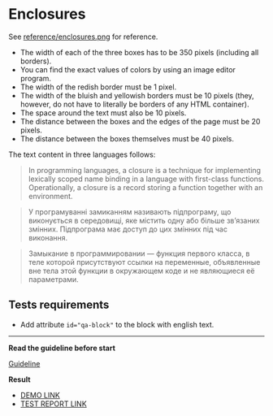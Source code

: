 # Enclosures

See [reference/enclosures.png](reference/enclosures.png) for reference.

* The width of each of the three boxes has to be 350 pixels (including all 
borders).
* You can find the exact values of colors by using an image editor program.
* The width of the redish border must be 1 pixel.
* The width of the bluish and yellowish borders must be 10 pixels (they, however, 
do not have to literally be borders of any HTML container).
* The space around the text must also be 10 pixels.
* The distance between the boxes and the edges of the page must be 20 pixels.
* The distance between the boxes themselves must be 40 pixels.

The text content in three languages follows:

> In programming languages, a closure is a technique for implementing lexically 
scoped name binding in a language with first-class functions. Operationally, a 
closure is a record storing a function together with an environment.

> У програмуванні замиканням називають підпрограму, що виконується в середовищі, 
яке містить одну або більше зв’язаних змінних. Підпрограма має доступ до цих 
змінних під час виконання.

> Замыкание в программировании — функция первого класса, в теле которой 
присутствуют ссылки на переменные, объявленные вне тела этой функции в 
окружающем коде и не являющиеся её параметрами.

## Tests requirements

* Add attribute `id="qa-block"` to the block with english text. 

---
**Read the guideline before start**

[Guideline](https://mate-academy.github.io/layout_task-guideline/)

**Result**

- [DEMO LINK](https://dmitriymush.github.io/layout_enclosures/) <br>
- [TEST REPORT LINK](https://dmitriymush.github.io/layout_enclosures/report/html_report/)
